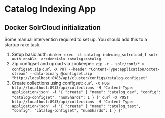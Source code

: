 # Catalog Indexing App

## Docker SolrCloud initialization

Some manual intervention required to set up. You should add this to a startup rake task.
1. Setup basic auth:
`docker exec -it catalog-indexing_solrcloud_1 solr auth enable -credentials catalog:catalog`
2. Zip configset and upload via zookeeper:
`zip -r - solr/conf/* > configset.zip`
`curl -X PUT --header "Content-Type:application/octet-stream" --data-binary @configset.zip "http://localhost:8983/api/cluster/configs/catalog-configset"`
3. Create collections using configset:
`curl -X POST http://localhost:8983/api/collections -H 'Content-Type: application/json' -d '{ "create" { "name": "catalog_dev", "config": "catalog-configset", "numShards": 1 } }'`
`curl -X POST http://localhost:8983/api/collections -H 'Content-Type: application/json' -d '{ "create" { "name": "catalog_test", "config": "catalog-configset", "numShards": 1 } }'`
